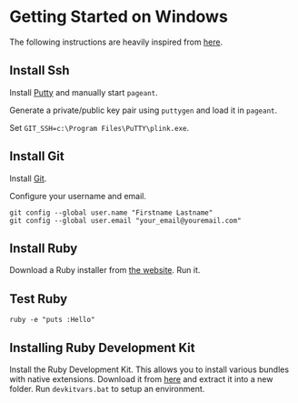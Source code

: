 Getting Started on Windows
==========================

The following instructions are heavily inspired from [here](http://help.github.com/win-set-up-git/).

Install Ssh
-----------

Install [Putty](http://www.chiark.greenend.org.uk/~sgtatham/putty/) and manually start `pageant`. 

Generate a private/public key pair using `puttygen` and load it in `pageant`. 

Set `GIT_SSH=c:\Program Files\PuTTY\plink.exe`. 

Install Git
-----------

Install [Git](http://git-scm.com/download).

Configure your username and email.

    git config --global user.name "Firstname Lastname"
    git config --global user.email "your_email@youremail.com"

Install Ruby
------------

Download a Ruby installer from [the website](http://rubyonrails.org/download "Download Ruby"). Run it.

Test Ruby
---------

    ruby -e "puts :Hello"

Installing Ruby Development Kit
-------------------------------
	
Install the Ruby Development Kit. This allows you to install various bundles with native extensions. Download it from [here](http://rubyinstaller.org/downloads/) and extract it into a new folder. Run `devkitvars.bat` to setup an environment. 


